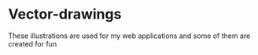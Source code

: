# Vector-drawings
These illustrations are used for my web applications and some of them are created  for fun
